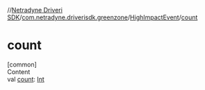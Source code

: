 //[Netradyne Driveri SDK](../../index.md)/[com.netradyne.driverisdk.greenzone](../index.md)/[HighImpactEvent](index.md)/[count](count.md)



# count  
[common]  
Content  
val [count](count.md): [Int](https://kotlinlang.org/api/latest/jvm/stdlib/kotlin/-int/index.html)  



